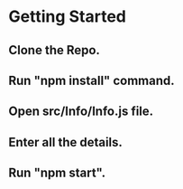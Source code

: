 # Getting Started

## Clone the Repo.
## Run "npm install" command. 
## Open src/Info/Info.js file.
## Enter all the details.
## Run "npm start".